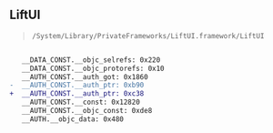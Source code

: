 ## LiftUI

> `/System/Library/PrivateFrameworks/LiftUI.framework/LiftUI`

```diff

   __DATA_CONST.__objc_selrefs: 0x220
   __DATA_CONST.__objc_protorefs: 0x10
   __AUTH_CONST.__auth_got: 0x1860
-  __AUTH_CONST.__auth_ptr: 0xb90
+  __AUTH_CONST.__auth_ptr: 0xc38
   __AUTH_CONST.__const: 0x12820
   __AUTH_CONST.__objc_const: 0xde8
   __AUTH.__objc_data: 0x480

```
